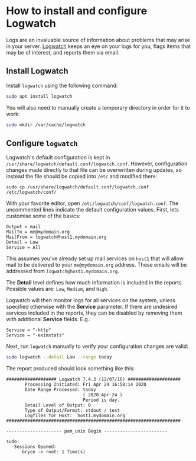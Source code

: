 # How to install and configure Logwatch

Logs are an invaluable source of information about problems that may arise in your server.  [Logwatch](https://sourceforge.net/projects/logwatch/) keeps an eye on your logs for you, flags items that may be of interest, and reports them via email.

## Install Logwatch

Install `logwatch` using the following command:

```bash
sudo apt install logwatch
```

You will also need to manually create a temporary directory in order for it to work:

```bash
sudo mkdir /var/cache/logwatch
```

## Configure `logwatch`

Logwatch's default configuration is kept in` /usr/share/logwatch/default.conf/logwatch.conf`. However, configuration changes made directly to that file can be overwritten during updates, so instead the file should be copied into `/etc` and modified there:

```
sudo cp /usr/share/logwatch/default.conf/logwatch.conf /etc/logwatch/conf/
```

With your favorite editor, open `/etc/logwatch/conf/logwatch.conf`.  The uncommented lines indicate the default configuration values.  First, lets customise some of the basics:

```text
Output = mail
MailTo = me@mydomain.org
MailFrom = logwatch@host1.mydomain.org
Detail = Low
Service = All
```

This assumes you've already set up mail services on `host1` that will allow mail to be delivered to your `me@mydomain.org` address. These emails will be addressed from `logwatch@host1.mydomain.org`.

The **Detail** level defines how much information is included in the reports. Possible values are: `Low`, `Medium`, and `High`.

Logwatch will then monitor logs for all services on the system, unless specified otherwise with the **Service** parameter.  If there are undesired services included in the reports, they can be disabled by removing them with additional **Service** fields. E.g.:

```text
Service = "-http"
Service = "-eximstats"
```

Next, run `logwatch` manually to verify your configuration changes are valid:

```bash
sudo logwatch --detail Low --range today
```

The report produced should look something like this:

```text
################### Logwatch 7.4.3 (12/07/16) ####################
       Processing Initiated: Fri Apr 24 16:58:14 2020
       Date Range Processed: today
                             ( 2020-Apr-24 )
                             Period is day.
       Detail Level of Output: 0
       Type of Output/Format: stdout / text
       Logfiles for Host: `host1.mydomain.org`
##################################################################
 
--------------------- pam_unix Begin ------------------------
 
sudo:
   Sessions Opened:
      bryce -> root: 1 Time(s)
 
 